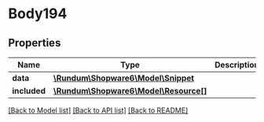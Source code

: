 # Body194

## Properties
Name | Type | Description | Notes
------------ | ------------- | ------------- | -------------
**data** | [**\Rundum\Shopware6\Model\Snippet**](Snippet.md) |  | [optional] 
**included** | [**\Rundum\Shopware6\Model\Resource[]**](Resource.md) |  | [optional] 

[[Back to Model list]](../../README.md#documentation-for-models) [[Back to API list]](../../README.md#documentation-for-api-endpoints) [[Back to README]](../../README.md)

